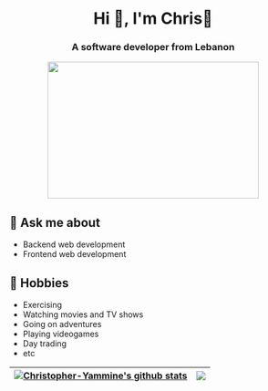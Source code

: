 <h1 align="center">Hi 👋, I'm Chris🦉</h1>
<h3 align="center">A software developer from Lebanon</h3>
<p align="center">
<img src="https://tenor.com/view/drake-hotline-bling-dance-dancing-gif-17654506.gif" height="240" width="370"></p>

## 💬 Ask me about
- Backend web development
- Frontend web development 


## 📅 Hobbies
- Exercising 
- Watching movies and TV shows
- Going on adventures
- Playing videogames
- Day trading
- etc

| <a href="https://github.com/Christopher-Yammine/github-readme-stats"><img align="center" src="https://github-readme-stats.vercel.app/api?username=Christopher-Yammine&show_icons=true&include_all_commits=true&theme=buefy&hide_border=true" alt="Christopher-Yammine's github stats" /></a> | <a href="https://github.com/Christopher-Yammine/github-readme-stats"><img align="center" src="https://github-readme-stats.vercel.app/api/top-langs/?username=Christopher-Yammine&layout=compact&theme=buefy&hide_border=true" /></a> |
| ------------- | ------------- |



